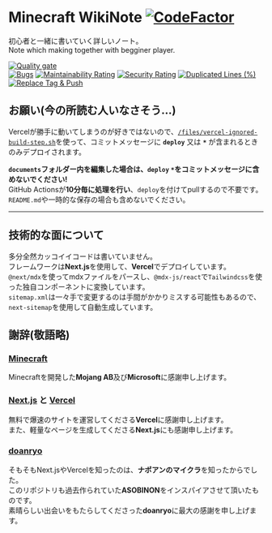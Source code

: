 # Minecraft WikiNote [![CodeFactor](https://www.codefactor.io/repository/github/tamagoez/minecraft-wikinote/badge)](https://www.codefactor.io/repository/github/tamagoez/minecraft-wikinote)

初心者と一緒に書いていく詳しいノート。  
Note which making together with begginer player.

[![Quality gate](https://sonarcloud.io/api/project_badges/quality_gate?project=tamagoez_minecraft-wikinote)](https://sonarcloud.io/summary/new_code?id=tamagoez_minecraft-wikinote)  
[![Bugs](https://sonarcloud.io/api/project_badges/measure?project=tamagoez_minecraft-wikinote&metric=bugs)](https://sonarcloud.io/summary/new_code?id=tamagoez_minecraft-wikinote)
[![Maintainability Rating](https://sonarcloud.io/api/project_badges/measure?project=tamagoez_minecraft-wikinote&metric=sqale_rating)](https://sonarcloud.io/summary/new_code?id=tamagoez_minecraft-wikinote)
[![Security Rating](https://sonarcloud.io/api/project_badges/measure?project=tamagoez_minecraft-wikinote&metric=security_rating)](https://sonarcloud.io/summary/new_code?id=tamagoez_minecraft-wikinote)
[![Duplicated Lines (%)](https://sonarcloud.io/api/project_badges/measure?project=tamagoez_minecraft-wikinote&metric=duplicated_lines_density)](https://sonarcloud.io/summary/new_code?id=tamagoez_minecraft-wikinote)  
[![Replace Tag & Push](https://github.com/tamagoez/minecraft-wikinote/actions/workflows/replacetag_push.yml/badge.svg)](https://github.com/tamagoez/minecraft-wikinote/actions/workflows/replacetag_push.yml)


## お願い(今の所読む人いなさそう...)
Vercelが勝手に動いてしまうのが好きではないので、[`/files/vercel-ignored-build-step.sh`](https://github.com/tamagoez/minecraft-wikinote/blob/main/files/vercel-ignored-build-step.sh)を使って、コミットメッセージに **`deploy`** 又は **`*`** が含まれるときのみデプロイされます。  

**`documents`フォルダー内を編集した場合は、`deploy` `*`をコミットメッセージに含めないでください!**  
GitHub Actionsが**10分毎に処理を行い**、`deploy`を付けてpullするので不要です。
`README.md`や一時的な保存の場合も含めないでください。

---

## 技術的な面について
多分全然カッコイイコードは書いていません。  
フレームワークは**Next.js**を使用して、**Vercel**でデプロイしています。  
`@next/mdx`を使ってmdxファイルをパースし、`@mdx-js/react`で`Tailwindcss`を使った独自コンポーネントに変換しています。  
`sitemap.xml`は一々手で変更するのは手間がかかりミスする可能性もあるので、`next-sitemap`を使用して自動生成しています。

## 謝辞(敬語略)
### [Minecraft](https://www.minecraft.net)
Minecraftを開発した**Mojang AB**及び**Microsoft**に感謝申し上げます。
### [Next.js](https://nextjs.org) と [Vercel](https://vercel.com)
無料で爆速のサイトを運営してくださる**Vercel**に感謝申し上げます。  
また、軽量なページを生成してくださる**Next.js**にも感謝申し上げます。
### [doanryo](https://github.com/doanryo)
そもそもNext.jsやVercelを知ったのは、**ナポアンのマイクラ**を知ったからでした。  
このリポジトリも過去作られていた**ASOBINON**をインスパイアさせて頂いたものです。  
素晴らしい出会いをもたらしてくださった**doanryo**に最大の感謝を申し上げます。
